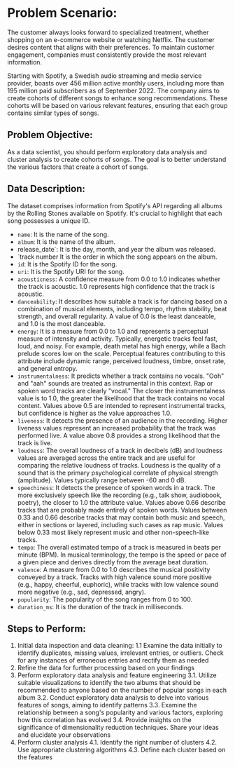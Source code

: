 # Problem Scenario:
The customer always looks forward to specialized treatment, whether shopping on an e-commerce website or watching Netflix. The customer desires content that aligns with their preferences. To maintain customer engagement, companies must consistently provide the most relevant information.

Starting with Spotify, a Swedish audio streaming and media service provider, boasts over 456 million active monthly users, including more than 195 million paid subscribers as of September 2022. The company aims to create cohorts of different songs to enhance song recommendations. These cohorts will be based on various relevant features, ensuring that each group contains similar types of songs.

## Problem Objective:
As a data scientist, you should perform exploratory data analysis and cluster analysis to create cohorts of songs. The goal is to better understand the various factors that create a cohort of songs.

## Data Description:
The dataset comprises information from Spotify's API regarding all albums by the Rolling Stones available on Spotify. It's crucial to highlight that each song possesses a unique ID.

* `name`: It is the name of the song.
* `album`: It is the name of the album.
* release_date`: It is the day, month, and year the album was released.
* `track number It is the order in which the song appears on the album.
* `id`: It is the Spotify ID for the song.
* `uri`: It is the Spotify URI for the song.
* `acousticness`: A confidence measure from 0.0 to 1.0 indicates whether the track is acoustic. 1.0 represents high confidence that the track is acoustic.
* `danceability`: It describes how suitable a track is for dancing based on a combination of musical elements, including tempo, rhythm stability, beat strength, and overall regularity. A value of 0.0 is the least danceable, and 1.0 is the most danceable.
* `energy`: It is a measure from 0.0 to 1.0 and represents a perceptual measure of intensity and activity. Typically, energetic tracks feel fast, loud, and noisy. For example, death metal has high energy, while a Bach prelude scores low on the scale. Perceptual features contributing to this attribute include dynamic range, perceived loudness, timbre, onset rate, and general entropy.
* `instrumentalness`: It predicts whether a track contains no vocals. "Ooh" and "aah" sounds are treated as instrumental in this context. Rap or spoken word tracks are clearly "vocal." The closer the instrumentalness value is to 1.0, the greater the likelihood that the track contains no vocal content. Values above 0.5 are intended to represent instrumental tracks, but confidence is higher as the value approaches 1.0.
* `liveness`: It detects the presence of an audience in the recording. Higher liveness values represent an increased probability that the track was performed live. A value above 0.8 provides a strong likelihood that the track is live.
* `loudness`: The overall loudness of a track in decibels (dB) and loudness values are averaged across the entire track and are useful for comparing the relative loudness of tracks. Loudness is the quality of a sound that is the primary psychological correlate of physical strength (amplitude). Values typically range between -60 and 0 dB.
* `speechiness`: It detects the presence of spoken words in a track. The more exclusively speech like the recording (e.g., talk show, audiobook, poetry), the closer to 1.0 the attribute value. Values above 0.66 describe tracks that are probably made entirely of spoken words. Values between 0.33 and 0.66 describe tracks that may contain both music and speech, either in sections or layered, including such cases as rap music. Values below 0.33 most likely represent music and other non-speech-like tracks.
* `tempo`: The overall estimated tempo of a track is measured in beats per minute (BPM). In musical terminology, the tempo is the speed or pace of a given piece and derives directly from the average beat duration.
* `valence`: A measure from 0.0 to 1.0 describes the musical positivity conveyed by a track. Tracks with high valence sound more positive (e.g., happy, cheerful, euphoric), while tracks with low valence sound more negative (e.g., sad, depressed, angry).
* `popularity`: The popularity of the song ranges from 0 to 100.
* `duration_ms`: It is the duration of the track in milliseconds.

## Steps to Perform:
1. Initial data inspection and data cleaning:
    1.1 Examine the data initially to identify duplicates, missing values, irrelevant entries, or outliers. Check for any instances of erroneous entries and rectify them as needed
2. Refine the data for further processing based on your findings
3. Perform exploratory data analysis and feature engineering
    3.1. Utilize suitable visualizations to identify the two albums that should be recommended to anyone based on the number of popular songs in each album
    3.2. Conduct exploratory data analysis to delve into various features of songs, aiming to identify patterns
    3.3. Examine the relationship between a song's popularity and various factors, exploring how this correlation has evolved
    3.4. Provide insights on the significance of dimensionality reduction techniques. Share your ideas and elucidate your observations
4. Perform cluster analysis
    4.1. Identify the right number of clusters
    4.2. Use appropriate clustering algorithms
    4.3. Define each cluster based on the features